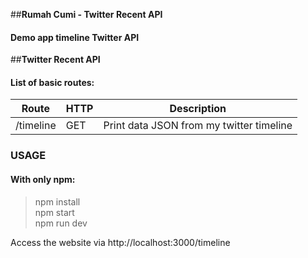 ##**Rumah Cumi - Twitter Recent API**
#### Demo app timeline Twitter API

##**Twitter Recent API**
#### List of basic routes:

**Route**                          | **HTTP** | **Description**
----------------------------------|---------------|------------------------
/timeline | GET            | Print data JSON from my twitter timeline

### **USAGE**
#### With only npm:

>npm install <br>
>npm start <br>
>npm run dev <br>

Access the website via http://localhost:3000/timeline
